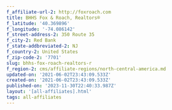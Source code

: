 ```yaml
---
f_affiliate-url-2: http://foxroach.com
title: BHHS Fox & Roach, Realtors®
f_latitude: '40.369896'
f_longitude: '-74.086142'
f_street-address-2: 350 Route 35­
f_city-2: Red Bank­
f_state-addbreviated-2: NJ­
f_country-2: United States
f_zip-code-2: '7701'
slug: bhhs-fox-roach-realtors-r
f_region-2: cms/affiliate-regions/north-central-america.md
updated-on: '2021-06-02T23:43:09.533Z'
created-on: '2021-06-02T23:43:09.533Z'
published-on: '2023-11-30T22:40:33.987Z'
layout: '[all-affiliates].html'
tags: all-affiliates
---
```



